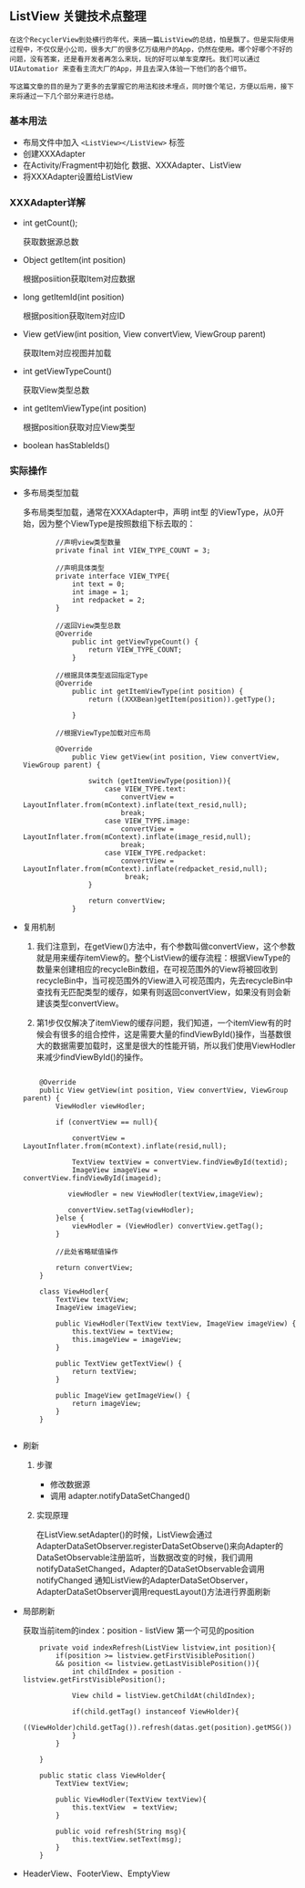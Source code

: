 ## ListView 关键技术点整理

    在这个RecyclerView到处横行的年代，来搞一篇ListView的总结，怕是飘了。但是实际使用过程中，不仅仅是小公司，很多大厂的很多亿万级用户的App，仍然在使用。哪个好哪个不好的问题，没有答案，还是看开发者再怎么来玩，玩的好可以单车变摩托。我们可以通过UIAutomatior 来查看主流大厂的App，并且去深入体验一下他们的各个细节。
    
    写这篇文章的目的是为了更多的去掌握它的用法和技术埋点，同时做个笔记，方便以后用，接下来将通过一下几个部分来进行总结。


### 基本用法
- 布局文件中加入 `<ListView></ListView>` 标签
- 创建XXXAdapter 
- 在Activity/Fragment中初始化 数据、XXXAdapter、ListView
- 将XXXAdapter设置给ListView

### XXXAdapter详解
- int getCount();
    
    获取数据源总数
- Object getItem(int position)

    根据posiition获取Item对应数据
- long getItemId(int position) 

    根据position获取Item对应ID
- View getView(int position, View convertView, ViewGroup parent)

    获取Item对应视图并加载
- int getViewTypeCount()

    获取View类型总数
- int getItemViewType(int position)

    根据position获取对应View类型
- boolean hasStableIds()


### 实际操作

- 多布局类型加载

     多布局类型加载，通常在XXXAdapter中，声明 int型 的ViewType，从0开始，因为整个ViewType是按照数组下标去取的：

    ```
            //声明view类型数量
            private final int VIEW_TYPE_COUNT = 3;

            //声明具体类型
            private interface VIEW_TYPE{
                int text = 0;
                int image = 1;
                int redpacket = 2;
            }

            //返回View类型总数
            @Override
                public int getViewTypeCount() {
                    return VIEW_TYPE_COUNT;
                }
            
            //根据具体类型返回指定Type
            @Override
                public int getItemViewType(int position) {
                    return ((XXXBean)getItem(position)).getType();
                                 
                }

            //根据ViewType加载对应布局
            
            @Override
                public View getView(int position, View convertView, ViewGroup parent) {
                
                    switch (getItemViewType(position)){
                        case VIEW_TYPE.text:
                            convertView = LayoutInflater.from(mContext).inflate(text_resid,null);
                            break;
                        case VIEW_TYPE.image:
                            convertView = LayoutInflater.from(mContext).inflate(image_resid,null);
                            break;
                        case VIEW_TYPE.redpacket:
                            convertView = LayoutInflater.from(mContext).inflate(redpacket_resid,null);
                             break;
                    }

                    return convertView;
                }
    
    ```
- 复用机制

    1. 我们注意到，在getView()方法中，有个参数叫做convertView，这个参数就是用来缓存itemView的。整个ListView的缓存流程：根据ViewType的数量来创建相应的recycleBin数组，在可视范围外的View将被回收到recycleBin中，当可视范围外的View进入可视范围内，先去recycleBin中查找有无匹配类型的缓存，如果有则返回convertView，如果没有则会新建该类型convertView。

    2. 第1步仅仅解决了itemView的缓存问题，我们知道，一个itemView有的时候会有很多的组合控件，这是需要大量的findViewById()操作，当基数很大的数据需要加载时，这里是很大的性能开销，所以我们使用ViewHodler来减少findViewById()的操作。


    ```

        @Override
        public View getView(int position, View convertView, ViewGroup parent) {
            ViewHodler viewHodler;
            
            if (convertView == null){
                
                convertView = LayoutInflater.from(mContext).inflate(resid,null);
                
                TextView textView = convertView.findViewById(textid);
                ImageView imageView = convertView.findViewById(imageid);
                
               viewHodler = new ViewHodler(textView,imageView);
               
               convertView.setTag(viewHodler);
            }else {
                viewHodler = (ViewHodler) convertView.getTag();
            }
            
            //此处省略赋值操作

            return convertView;
        }

        class ViewHodler{
            TextView textView;
            ImageView imageView;

            public ViewHodler(TextView textView, ImageView imageView) {
                this.textView = textView;
                this.imageView = imageView;
            }

            public TextView getTextView() {
                return textView;
            }

            public ImageView getImageView() {
                return imageView;
            }
        }


    ```

- 刷新
    1. 步骤
        - 修改数据源
        - 调用 adapter.notifyDataSetChanged()
    2. 实现原理

        在ListView.setAdapter()的时候，ListView会通过AdapterDataSetObserver.registerDataSetObserve()来向Adapter的DataSetObservable注册监听，当数据改变的时候，我们调用notifyDataSetChanged，Adapter的DataSetObservable会调用notifyChanged 通知ListView的AdapterDataSetObserver，AdapterDataSetObserver调用requestLayout()方法进行界面刷新

- 局部刷新

    获取当前item的index：position - listView 第一个可见的position

    ```
        private void indexRefresh(ListView listview,int position){
            if(position >= listview.getFirstVisiblePosition()
            && position <= listview.getLastVisiblePosition()){
                int childIndex = position - listview.getFirstVisiblePosition();

                View child = listView.getChildAt(childIndex);

                if(child.getTag() instanceof ViewHolder){
                    ((ViewHolder)child.getTag()).refresh(datas.get(position).getMSG())
                }
            }

        }

        public static class ViewHolder{
            TextView textView;

            public ViewHodler(TextView textView){
                this.textView  = textView;
            }

            public void refresh(String msg){
                this.textView.setText(msg);
            }
        }

    ```
- HeaderView、FooterView、EmptyView


    
    

    


    